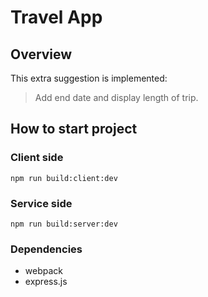 # Travel App

## Overview

This extra suggestion is implemented:

> Add end date and display length of trip.

## How to start project

### Client side

```
npm run build:client:dev
```

### Service side

```
npm run build:server:dev
```

### Dependencies

- webpack
- express.js
